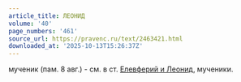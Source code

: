 ```yaml
---
article_title: ЛЕОНИД
volume: '40'
page_numbers: '461'
source_url: https://pravenc.ru/text/2463421.html
downloaded_at: '2025-10-13T15:26:37Z'
---
```


мученик (пам. 8 авг.) - см. в ст. [Елевферий и Леонид](<https://pravenc.ru/text/Елевферий и Леонид.html>), мученики.
